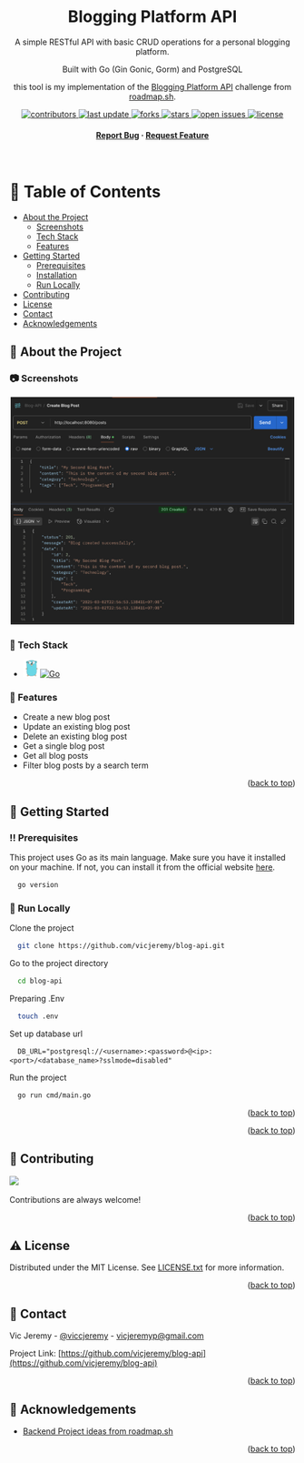 <div align="center" id="readme-top">

  <h1>Blogging Platform API</h1>

  <p>
    A simple RESTful API with basic CRUD operations for a personal blogging platform. </p>
 <p>Built with Go (Gin Gonic, Gorm) and PostgreSQL</p>
   <p>this tool is my implementation of the <a href="https://roadmap.sh/projects/blogging-platform-api">Blogging Platform API</a> challenge from <a href="https://roadmap.sh">roadmap.sh</a>.
  </p>

<!-- Badges -->
<p>
  <a href="https://github.com/vicjeremy/blog-api/graphs/contributors">
    <img src="https://img.shields.io/github/contributors/vicjeremy/blog-api" alt="contributors" />
  </a>
  <a href="">
    <img src="https://img.shields.io/github/last-commit/vicjeremy/blog-api" alt="last update" />
  </a>
  <a href="https://github.com/vicjeremy/blog-api/network/members">
    <img src="https://img.shields.io/github/forks/vicjeremy/blog-api" alt="forks" />
  </a>
  <a href="https://github.com/vicjeremy/task-cli/stargazers">
    <img src="https://img.shields.io/github/stars/vicjeremy/blog-api" alt="stars" />
  </a>
  <a href="https://github.com/vicjeremy/blog-api/issues/">
    <img src="https://img.shields.io/github/issues/vicjeremy/blog-api" alt="open issues" />
  </a>
  <a href="https://github.com/vicjeremy/blog-api/blob/master/LICENSE">
    <img src="https://img.shields.io/github/license/vicjeremy/blog-api.svg" alt="license" />
  </a>
</p>

<h4>
    <a href="https://github.com/vicjeremy/blog-api/issues/">Report Bug</a>
  <span> · </span>
    <a href="https://github.com/vicjeremy/blog-api/issues/">Request Feature</a>
  </h4>
</div>

<br />

<!-- Table of Contents -->

# :notebook_with_decorative_cover: Table of Contents

- [About the Project](#star2-about-the-project)
  - [Screenshots](#camera-screenshots)
  - [Tech Stack](#space_invader-tech-stack)
  - [Features](#dart-features)
- [Getting Started](#toolbox-getting-started)
  - [Prerequisites](#bangbang-prerequisites)
  - [Installation](#gear-installation)
  - [Run Locally](#running-run-locally)
- [Contributing](#wave-contributing)
- [License](#warning-license)
- [Contact](#handshake-contact)
- [Acknowledgements](#gem-acknowledgements)

<!-- About the Project -->

## :star2: About the Project

<!-- Screenshots -->

### :camera: Screenshots

<div align="center">
  <img src="result/ecample.png" style="width:500px;height:400px" alt="screenshot" />
</div>

<!-- TechStack -->

### :space_invader: Tech Stack

- <a href="https://golang.org" target="_blank" rel="noreferrer"><img src="https://raw.githubusercontent.com/devicons/devicon/master/icons/go/go-original.svg" alt="go" width="30" height="30"/>[![Go][Go]][Go-url]</a>

<!-- Features -->

### :dart: Features

- Create a new blog post
- Update an existing blog post
- Delete an existing blog post
- Get a single blog post
- Get all blog posts
- Filter blog posts by a search term

<p align="right">(<a href="#readme-top">back to top</a>)</p>

<!-- Getting Started -->

## :toolbox: Getting Started

<!-- Prerequisites -->

### :bangbang: Prerequisites

This project uses Go as its main language. Make sure you have it installed on your machine. If not, you can install it from the official website [here](https://golang.org/).

```bash
  go version
```

<!-- Run Locally -->

### :running: Run Locally

Clone the project

```bash
  git clone https://github.com/vicjeremy/blog-api.git
```

Go to the project directory

```bash
  cd blog-api
```
Preparing .Env

```bash
  touch .env
```
Set up database url

```env
  DB_URL="postgresql://<username>:<password>@<ip>:<port>/<database_name>?sslmode=disabled"
```

Run the project

```bash
  go run cmd/main.go
```

<p align="right">(<a href="#readme-top">back to top</a>)</p>

<!-- Usage -->


<p align="right">(<a href="#readme-top">back to top</a>)</p>

<!-- Contributing -->

## :wave: Contributing

<a href="https://github.com/vicjeremy/blog-api/graphs/contributors">
  <img src="https://contrib.rocks/image?repo=vicjeremy/blog-api" />
</a>

Contributions are always welcome!

<p align="right">(<a href="#readme-top">back to top</a>)</p>

<!-- License -->

## :warning: License

Distributed under the MIT License. See [LICENSE.txt](LICENSE.txt) for more information.

<p align="right">(<a href="#readme-top">back to top</a>)</p>

<!-- Contact -->

## :handshake: Contact

Vic Jeremy - [@viccjeremy](https://instagram.com/viccjeremy) - [vicjeremyp@gmail.com](mailto:vicjeremyp@gmail.com)

Project Link: [https://github.com/vicjeremy/blog-api](https://github.com/vicjeremy/blog-api)

<p align="right">(<a href="#readme-top">back to top</a>)</p>

<!-- Acknowledgments -->

## :gem: Acknowledgements

- [Backend Project ideas from roadmap.sh](https://roadmap.sh/backend/projects)

<p align="right">(<a href="#readme-top">back to top</a>)</p>

[Go]: https://img.shields.io/badge/GOlang-00ADD8?style=for-the-badge&logo=go&logoColor=white
[Go-url]: https://golang.org/
